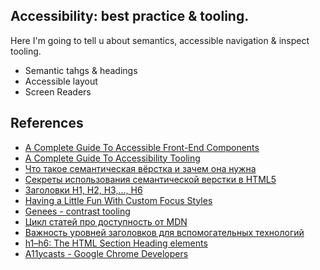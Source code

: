 ## Accessibility: best practice & tooling.
Here I'm going to tell u about semantics, accessible navigation & inspect tooling. 

* Semantic tahgs & headings
* Accessible layout
* Screen Readers

## References
* [A Complete Guide To Accessible Front-End Components](https://www.smashingmagazine.com/2021/03/complete-guide-accessible-front-end-components/#top)
* [A Complete Guide To Accessibility Tooling](https://www.smashingmagazine.com/2021/06/complete-guide-accessibility-tooling/)
* [Что такое семантическая вёрстка и зачем она нужна](https://htmlacademy.ru/blog/boost/frontend/semantics)
* [Секреты использования семантической верстки в HTML5](https://medium.com/@stasonmars/%D1%81%D0%B5%D0%BA%D1%80%D0%B5%D1%82%D1%8B-%D0%B8%D1%81%D0%BF%D0%BE%D0%BB%D1%8C%D0%B7%D0%BE%D0%B2%D0%B0%D0%BD%D0%B8%D1%8F-%D1%81%D0%B5%D0%BC%D0%B0%D0%BD%D1%82%D0%B8%D1%87%D0%B5%D1%81%D0%BA%D0%BE%D0%B8%CC%86-%D0%B2%D0%B5%D1%80%D1%81%D1%82%D0%BA%D0%B8-%D0%B2-html5-c7cd5e6f1ebb)
* [Заголовки H1, H2, H3,…, H6](https://convertmonster.ru/blog/seo-blog/html-tegi-h1-h2-h3-h4-h5-h6-zagolovki/)
* [Having a Little Fun With Custom Focus Styles](https://css-tricks.com/having-a-little-fun-with-custom-focus-styles/)
* [Genees - contrast tooling](https://geenes.app/editor/explore)
* [Цикл статей про доступность от MDN](https://developer.mozilla.org/ru/docs/Learn/Accessibility)
* [Важ­ность уров­ней за­го­лов­ков для вспо­мо­га­тель­ных тех­но­ло­гий](https://web-standards.ru/articles/heading-levels/)
* [h1–h6: The HTML Section Heading elements](https://developer.mozilla.org/en-US/docs/Web/HTML/Element/Heading_Elements)
* [A11ycasts - Google Chrome Developers](https://www.youtube.com/watch?v=HtTyRajRuyY&list=PLNYkxOF6rcICWx0C9LVWWVqvHlYJyqw7g)
